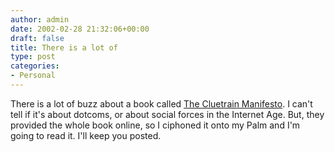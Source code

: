```yaml
---
author: admin
date: 2002-02-28 21:32:06+00:00
draft: false
title: There is a lot of
type: post
categories:
- Personal
---
```


There is a lot of buzz about a book called [The Cluetrain Manifesto](http://www.gonzomarkets.com/cluetrain). I can't tell if it's about dotcoms, or about social forces in the Internet Age. But, they provided the whole book online, so I ciphoned it onto my Palm and I'm going to read it. I'll keep you posted.
